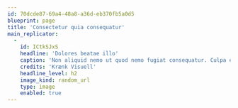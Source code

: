 ```yaml
---
id: 70dcde87-69a4-48a8-a36d-eb370fb5a0d5
blueprint: page
title: 'Consectetur quia consequatur'
main_replicator:
  -
    id: ICtkSJxS
    headline: 'Dolores beatae illo'
    caption: 'Non aliquid nemo ut quod nemo fugiat consequatur. Culpa eaque et ratione. Rerum tenetur voluptas ut aperiam cupiditate fugiat. Sint et et quia.'
    credits: 'Krænk Visuell'
    headline_level: h2
    image_kind: random_url
    type: image
    enabled: true
---
```

